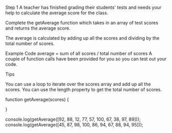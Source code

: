 Step 1
A teacher has finished grading their students' tests and needs your help to calculate the average score for the class.

Complete the getAverage function which takes in an array of test scores and returns the average score.

The average is calculated by adding up all the scores and dividing by the total number of scores.

Example Code
average = sum of all scores / total number of scores
A couple of function calls have been provided for you so you can test out your code.

Tips

You can use a loop to iterate over the scores array and add up all the scores.
You can use the length property to get the total number of scores.


function getAverage(scores) {
  
}

console.log(getAverage([92, 88, 12, 77, 57, 100, 67, 38, 97, 89]));
console.log(getAverage([45, 87, 98, 100, 86, 94, 67, 88, 94, 95]));